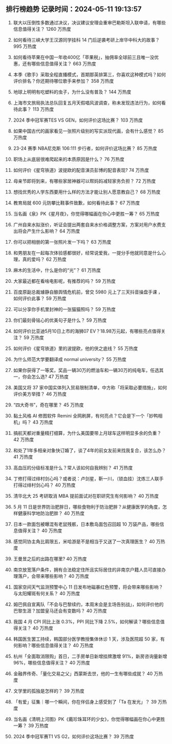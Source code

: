 
## 排行榜趋势 记录时间：2024-05-11 19:13:57
  
  1. 联大以压倒性多数通过决议，决议建议安理会重审巴勒斯坦入联申请，有哪些信息值得关注？ 1260 万热度
    
  2. 如何看待三峡大学王汉源同学挂科 14 门后逆袭考研上岸华中科大的故事？ 995 万热度
    
  3. 如何看待苹果在中国一年收400亿「苹果税」，抽佣率全球前三且唯一没优惠，还有哪些信息值得关注？ 663 万热度
    
  4. 本季《歌手》采取全程直播模式，首期那英排第三，你喜欢这种模式吗？如何评价排名？你还期待哪位歌手来参加？ 358 万热度
    
  5. 地球上明明有吃塑料的虫子，为什么没有普及？ 144 万热度
    
  6. 上海市文旅局执法总队回复五月天假唱风波调查，称未发现违法行为，如何看待此事？ 113 万热度
    
  7. 2024 季中冠军赛TES VS GEN，如何评价这场比赛？ 103 万热度
    
  8. 如果中国古代的画家看见一张照片级别的写实派现代画，会有什么感觉？ 85 万热度
    
  9. 23-24 赛季 NBA尼克斯 106:111 步行者，如何评价这场比赛？ 85 万热度
    
  10. 职场上从底层很难爬起来的本质原因是什么？ 76 万热度
    
  11. 如何评价《星穹铁道》波提欧的配音演员彭博的配音表现? 74 万热度
    
  12. 母亲节即将到来，有哪些家居神器可以帮妈妈减轻家务负担？ 72 万热度
    
  13. 想找优秀的人学东西要用什么样的方法才能让别人愿意教自己？ 68 万热度
    
  14. 教育局就 600 元防攀比鞋事件致歉，如何看待此事？ 67 万热度
    
  15. 当名画《泉》PK《星月夜》，你觉得哪幅画在你心中更胜一筹？ 65 万热度
    
  16. 广州自来水拟涨价，听证会提出两套自来水价格调整方案，方案对用户水费支出将会产生什么影响？ 64 万热度
    
  17. 你可以把相册的第一张照片发一下吗？ 63 万热度
    
  18. 和男朋友在一起每次体验感都很好，经常说爱我，一提分手他就同意是什么心理，真的爱吗？ 62 万热度
    
  19. 麻木的生活中，什么是你的“光”？ 61 万热度
    
  20. 大家最近都在看啥电影呢，有推荐的吗？ 59 万热度
    
  21. 百度原副总裁璩静自酿舆情危机前，曾交 5980 元上了三天抖音操盘手课 ，如何评价此事？ 59 万热度
    
  22. 可以分享你手机里封神的一张猫猫照吗？ 59 万热度
    
  23. 你们最刻骨铭心的优美句子是什么？ 59 万热度
    
  24. 如何评价比亚迪5月10日上市的海狮07 EV？18.98万元起，有哪些亮点值得关注？ 59 万热度
    
  25. 如何评价《星穹铁道》里的波提欧，他的侠之底线？ 55 万热度
    
  26. 为什么师范大学要翻译成  normal university？ 55 万热度
    
  27. 如果你获得了一等奖，奖品一辆30万的燃油车和一辆30万的纯电车，任选其一，你会怎么选? 47 万热度
    
  28. 美国又将 37 家中国实体列入贸易限制清单，中方称「将采取必要措施」，如何评价美方举措？ 46 万热度
    
  29. “四大奇书”，奇在哪里？ 45 万热度
    
  30. 黏土风格 AI 修图软件 Remini 全网刷屏，有何亮点？它会是下一个「妙鸭相机」吗？ 43 万热度
    
  31. 搞航天都对重量精打细算，为什么美国要带上月球车这样明显多余的负重？ 42 万热度
    
  32. 和处了1年多相亲对象快订婚了，谈了4年的前女友前来找我复合，该怎么办？ 41 万热度
    
  33. 高血压的分级标准是什么？常人该如何自我辨别？ 41 万热度
    
  34. 丁修打得过绯村剑心吗？或者说：卢剑星，靳一川，（锁血挂）沈炼三人联手打得过绯村剑心吗？ 40 万热度
    
  35. 清华北大 25 考研取消 MBA 提前面试对在职研究生有何影响？ 40 万热度
    
  36. 5 月 11 日是世界防治肥胖日，哪些食物利于防治肥胖？从健康医学的角度，怎样健康科学地防治肥胖？ 40 万热度
    
  37. 日本一款面包被曝混有老鼠残骸，日本敷岛面包召回超 10 万袋产品，哪些信息值得关注？ 40 万热度
    
  38. 感觉同协主角比肩限五，米哈游是不是相当于又送了一次真理医生？ 40 万热度
    
  39. 王曼昱之后的出路在哪里? 40 万热度
    
  40. 南京放宽落户条件，拥有合法稳定住所且实际居住的非南京户籍人员可直接办理落户，会带来哪些影响？ 40 万热度
    
  41. 国家空间天气监测预警中心 11 日发布地磁暴红色预警，将会带来哪些影响？与太阳耀斑有何关系？ 40 万热度
    
  42. 姆巴佩自宣离队「不会与巴黎续约，本周末会是主场告别战」，如何评价他的巴黎生涯？加盟皇马还会有变数吗？ 40 万热度
    
  43. 我国 4 月 CPI 同比上涨 0.3%，PPI 同比下降 2.5%，如何解读？哪些信息值得关注？ 40 万热度
    
  44. 韩国医生罢工持续，韩国部分医学教授集体休诊 1 天，涉及医院超 50 家，有何影响？哪些信息值得关注？ 40 万热度
    
  45. 杭州「全面取消限购」首日，二手房单日新增挂牌激增 91%，新房咨询量新增 96%，哪些信息值得关注？ 40 万热度
    
  46. 金融界传奇、「量化交易之父」西蒙斯去世，他的一生有哪些成就？ 40 万热度
    
  47. 文学里的孤独是怎样的？ 39 万热度
    
  48. 「有爱」征集｜哪一个瞬间，你在伴侣身上感受到了「Ta 在发光」？ 39 万热度
    
  49. 当名画《清明上河图》PK《戴珍珠耳环的少女》，你觉得哪幅画在你心中更胜一筹？ 39 万热度
    
  50. 2024 季中冠军赛T1 VS G2，如何评价这场比赛？ 39 万热度
    